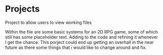 # Projects
Project to allow users to view working files

  Within the file are some basic systems for an 2D RPG game, some of which still has some placeholder text. Adding to the code and refining it whenever I get the chance. This porject could end up getting an overhall in the near future as there some things that i would like to change around and fix.
